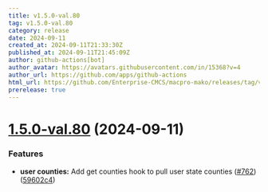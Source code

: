 ```yaml
---
title: v1.5.0-val.80
tag: v1.5.0-val.80
category: release
date: 2024-09-11
created_at: 2024-09-11T21:33:30Z
published_at: 2024-09-11T21:45:09Z
author: github-actions[bot]
author_avatar: https://avatars.githubusercontent.com/in/15368?v=4
author_url: https://github.com/apps/github-actions
html_url: https://github.com/Enterprise-CMCS/macpro-mako/releases/tag/v1.5.0-val.80
prerelease: true
---
```


# [1.5.0-val.80](https://github.com/Enterprise-CMCS/macpro-mako/compare/v1.5.0-val.79...v1.5.0-val.80) (2024-09-11)


### Features

* **user counties:** Add get counties hook to pull user state counties ([#762](https://github.com/Enterprise-CMCS/macpro-mako/issues/762)) ([59602c4](https://github.com/Enterprise-CMCS/macpro-mako/commit/59602c4eb0df320a98f56df7611cc0ba7516b0b9))




